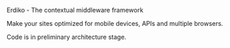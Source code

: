 Erdiko - The contextual middleware framework

Make your sites optimized for mobile devices, APIs and multiple browsers.

Code is in preliminary architecture stage.
